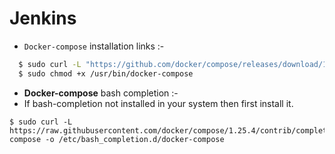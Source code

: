# Jenkins

- `Docker-compose` installation links :-

```bash
  $ sudo curl -L "https://github.com/docker/compose/releases/download/1.25.4/docker-compose-$(uname -s)-$(uname -m)" -o /usr/bin/docker-compose
  $ sudo chmod +x /usr/bin/docker-compose
```

- **Docker-compose** bash completion :-
- If bash-completion not installed in your system then first install it.

```console
$ sudo curl -L https://raw.githubusercontent.com/docker/compose/1.25.4/contrib/completion/bash/docker-compose -o /etc/bash_completion.d/docker-compose
```

